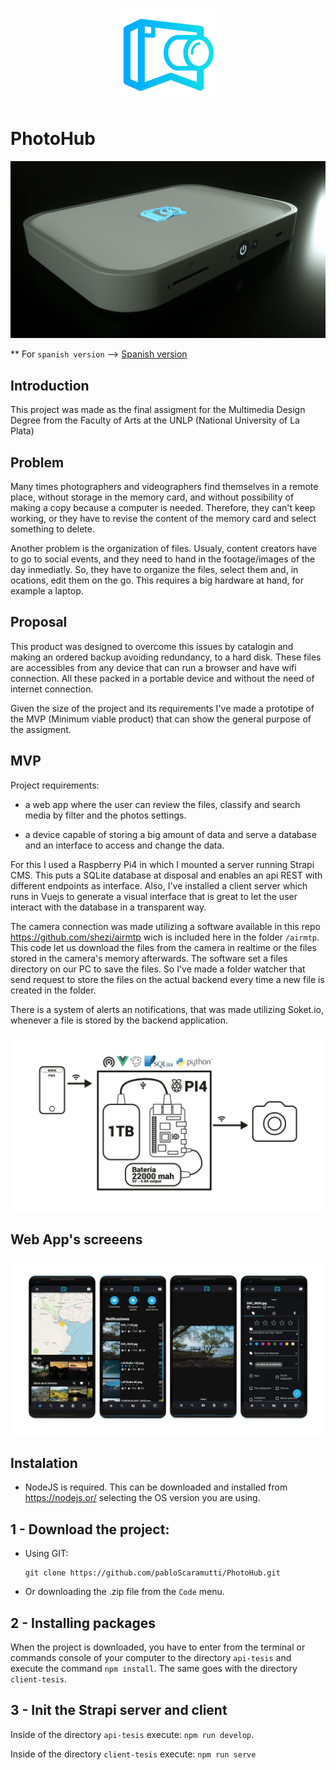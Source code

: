 <p align="center">
  <img src="./readme_src/Logo.png" width="150px" height="150px" alt="PhotoHub Logo"/>
</p>

# PhotoHub

![Device's render](./readme_src/dispositivo.png)

** For `spanish version` --> [Spanish version](./README_ES.md)

## Introduction

This project was made as the final assigment for the Multimedia Design Degree from the Faculty of Arts at the UNLP (National University of La Plata)

## Problem

Many times photographers and videographers find themselves in a remote place, without storage in the memory card, and without possibility of making a copy because a computer is needed. Therefore, they can't keep working, or they have to revise the content of the memory card and select something to delete.

Another problem is the organization of files. Usualy, content creators have to go to social events, and they need to hand in the footage/images of the day inmediatly. So, they have to organize the files, select them and, in ocations, edit them on the go. This requires a big hardware at hand, for example a laptop.

## Proposal

This product was designed to overcome this issues by catalogin and making an ordered backup avoiding redundancy, to a hard disk. These files are accessibles from any device that can run a browser and have wifi connection. All these packed in a portable device and without the need of internet connection.

Given the size of the project and its requirements I've made a prototipe of the MVP (Minimum viable product) that can show the general purpose of the assigment.

## MVP

Project requirements:

- a web app where the user can review the files, classify and search media by filter and the photos settings.

- a device capable of storing a big amount of data and serve a database and an interface to access and change the data.

For this I used a Raspberry Pi4 in which I mounted a server running Strapi CMS. This puts a SQLite database at disposal and enables an api REST with different endpoints as interface.
Also, I've installed a client server which runs in Vuejs to generate a visual interface that is great to let the user interact with the database in a transparent way.

The camera connection was made utilizing a software available in this repo https://github.com/shezi/airmtp wich is included here in the folder `/airmtp`. This code let us download the files from the camera in realtime or the files stored in the camera's memory afterwards. The software set a files directory on our PC to save the files. So I've made a folder watcher that send request to store the files on the actual backend every time a new file is created in the folder.

There is a system of alerts an notifications, that was made utilizing Soket.io, whenever a file is stored by the backend application.

![Schema of components](./readme_src/Esquema-funcionamiento.png)

## Web App's screeens

![App screens](./readme_src/app.png)

## Instalation

- NodeJS is required.
This can be downloaded and installed from https://nodejs.or/ selecting the OS version you are using.

## 1 - Download the project:
  - Using GIT:

    ```
    git clone https://github.com/pabloScaramutti/PhotoHub.git
    ```
  - Or downloading the .zip file from the `Code` menu.

## 2 - Installing packages

When the project is downloaded, you have to enter from the terminal or commands console of your computer to the directory `api-tesis` and execute the command `npm install`. 
The same goes with the directory `client-tesis`.

## 3 - Init the Strapi server and client

Inside of the directory `api-tesis` execute: `npm run develop`.

Inside of the directory `client-tesis` execute: `npm run serve`
